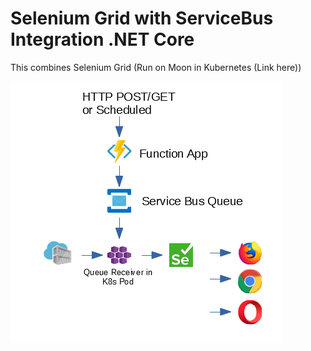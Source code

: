 # Selenium Grid with ServiceBus Integration .NET Core

This combines Selenium Grid (Run on Moon in Kubernetes (Link here))

![Diagram](Selenium_Model.png)

